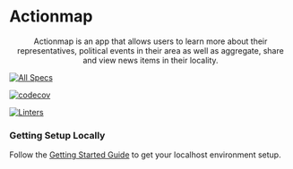 # Actionmap

<div style="text-align: center;">

Actionmap is an app that allows users to learn more about their representatives,
political events in their area as well as aggregate, share and view news items in their locality.

</div>

<!-- TODO: Update these for your repo! -->

[![All Specs](https://github.com/cs169/fa23-chips-10.5-24/actions/workflows/specs.yml/badge.svg)](https://github.com/cs169/fa23-chips-10.5-24/actions/workflows/specs.yml)

[![codecov](https://codecov.io/gh/saasbook/hw-agile-iterations/branch/master/graph/badge.svg?token=SGYCvQX4Us)](https://codecov.io/gh/saasbook/hw-agile-iterations)

[![Linters](https://github.com/cs169/fa23-chips-10.5-24/actions/workflows/linters.yml/badge.svg)](https://github.com/cs169/fa23-chips-10.5-24/actions/workflows/linters.yml)

### Getting Setup Locally

Follow the [Getting Started Guide](./docs/01-getting-started.md) to get your localhost environment setup.
